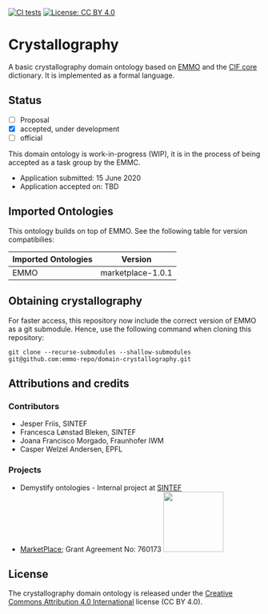 [![CI tests](https://github.com/emmo-repo/domain-crystallography/workflows/CI%20tests/badge.svg)](https://github.com/emmo-repo/domain-crystallography/actions/)
[![License: CC BY 4.0](https://img.shields.io/badge/License-CC%20BY%204.0-lightgrey.svg)](https://creativecommons.org/licenses/by/4.0/)


Crystallography
===============
A basic crystallography domain ontology based on [EMMO][1] and the
[CIF core][2] dictionary. It is implemented as a formal language.


Status
------
- [ ] Proposal
- [X] accepted, under development
- [ ] official

This domain ontology is work-in-progress (WIP), it is in the process
of being accepted as a task group by the EMMC.

* Application submitted: 15 June 2020
* Application accepted on: TBD


Imported Ontologies
-------------------
This ontology builds on top of EMMO. See the following table for version
compatibilies:

| Imported Ontologies | Version           |
| ------------------- | ----------------- |
| EMMO                | marketplace-1.0.1 |


Obtaining crystallography
-------------------------
For faster access, this repository now include the correct version of
EMMO as a git submodule.  Hence, use the following command when
cloning this repository:

    git clone --recurse-submodules --shallow-submodules git@github.com:emmo-repo/domain-crystallography.git


Attributions and credits
------------------------

### Contributors
- Jesper Friis, SINTEF
- Francesca Lønstad Bleken, SINTEF
- Joana Francisco Morgado, Fraunhofer IWM
- Casper Welzel Andersen, EPFL

### Projects
- Demystify ontologies - Internal project at [SINTEF](www.sintef.no)
- [MarketPlace](https://www.the-marketplace-project.eu/);
  Grant Agreement No: 760173
  <img src="https://www.the-marketplace-project.eu/content/dam/iwm/the-marketplace-project/images/MARKETPLACE_LOGO_300dpi.png" width="120">


License
-------
The crystallography domain ontology is released under the [Creative
Commons Attribution 4.0 International](https://creativecommons.org/licenses/by/4.0/legalcode) license (CC BY 4.0).


[1]: https://github.com/emmo-repo/EMMO
[2]: https://www.iucr.org/__data/iucr/cifdic_html/1/cif_core.dic/index.html
